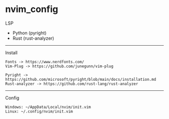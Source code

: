 # nvim_config

LSP
- Python (pyright)
- Rust (rust-analyzer)

----
Install

    Fonts -> https://www.nerdfonts.com/
    Vim-Plug -> https://github.com/junegunn/vim-plug
    
    Pyright -> https://github.com/microsoft/pyright/blob/main/docs/installation.md
    Rust-analyzer -> https://github.com/rust-lang/rust-analyzer

---
Config

    Windows: ~/AppData/Local/nvim/init.vim
    Linux: ~/.config/nvim/init.vim
